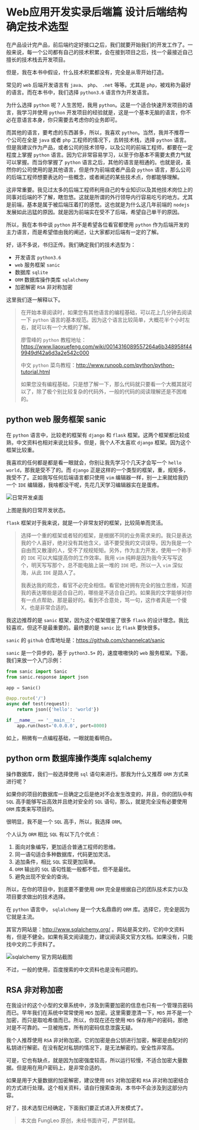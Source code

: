 #  Web应用开发实录后端篇 设计后端结构 确定技术选型

在产品设计完产品，前后端约定好接口之后，我们就要开始我们的开发工作了。一般来说，每一个公司都有自己的技术积累，会在接到项目之后，找一个最接近自己擅长的技术栈去开发项目。

但是，我在本书中假设，什么技术积累都没有，完全是从零开始打造。

常见的 `web` 后端开发语言有 `java`、 `php`、 `.net` 等等。尤其是 `php`，被戏称为最好的语言。而在本书中，我们选择 `python3.6` 语言作为开发语言。

为什么选择 `python` 呢？人生苦短，我用 `python`。这是一个适合快速开发项目的语言，我学习并使用 `python` 开发项目的经验就是，这是一个基本无脑的语言，你不必在意语言本身，你只需要去考虑你的业务即可。

而其他的语言，要考虑的东西甚多，所以，我喜欢 `python`。当然，我并不推荐一个公司在全是 `java` 或者 `php` 工程师的情况下，去转技术栈，选择 `python` 语言。但是我建议作为产品，或者公司的技术领导，以及公司的前端工程师，都要在一定程度上掌握 `python` 语言。因为它非常容易学习，以至于你基本不需要太费力气就可以掌握。而当你掌握了 `python` 语言之后，其他的语言是相通的。也就是说，虽然你的公司使用的是其他语言，但是作为前端或者产品会 `python` 语言，那么公司的后端工程师想要表达的一些概念，或者阐述的某些技术点，你都能够理解。

这非常重要。我见过太多的后端工程师利用自己的专业知识以及其他技术岗位上的同事对后端的不了解，瞎忽悠。这就是所谓的外行领导内行容易吃亏的地方。尤其是前端，基本是属于被后端压着打的感觉。这也就是为什么这几年前端的 `nodejs` 发展如此迅猛的原因。就是因为前端实在受不了后端，希望自己单干的原因。

所以，我在本书中谈 `python` 并不是希望各位看官都使用 `python` 作为后端开发的主力语言，而是希望借由我的阐述，让大家都对后端有一定的了解。

好，话不多说，书归正传。我们确定我们的技术选型为：

- 开发语言 `python3.6`
- `web` 服务框架 `sanic`
- 数据库 `sqlite`
- `ORM` 数据库操作类库 `sqlalchemy`
- 加密解密 `RSA` 非对称加密

这里我们逐一解释以下。

> 在开始本章阅读时，如果您有其他语言的编程基础，可以花上几分钟去阅读一下 `python` 语言的基本规范。因为这个语言比较简单，大概花半个小时左右，就可以有一个大概的了解。
> 
> 廖雪峰的 `python` 教程地址： https://www.liaoxuefeng.com/wiki/0014316089557264a6b348958f449949df42a6d3a2e542c000
> 
> 中文 `python` 菜鸟教程：http://www.runoob.com/python/python-tutorial.html
> 
> 如果您没有编程基础，只是想了解一下，那么代码就只要看一个大概其就可以了，除了极个别比较复杂的代码外，一般的代码的阅读理解还是不困难的。

## python web 服务框架 sanic

在 `python` 语言中，比较老的框架有 `django` 和 `flask` 框架。这两个框架都比较成熟，中文资料也相对来说比较多。但是，我个人不太喜欢 `django` 框架。因为这个框架比较重。

我喜欢的任何都是都是看一眼就会，你别让我先学习个几天才会写一个 `hello world`，那我是受不了的。而 `django` 正是这样的一个类型的框架，重，规矩多，我受不了。正如我写任何后端语言都只使用 `vim` 编辑器一样，别一上来就给我扔一个 `IDE` 编辑器，我啥都没干呢，先花几天学习编辑器实在是蛋疼。

![日常开发桌面](https://raw.githubusercontent.com/fengcms/articles/master/image/c3/83ba662faede707748707a41dc93cc.jpg)

上图是我的日常开发状态。

`flask` 框架对于我来说，就是一个非常友好的框架，比较简单而灵活。

> 选择一个重的框架或者轻的框架，是根据不同的业务需求来的。我只是表达我的个人喜好，绝对没有其他含义，请不要受我的文词误导。因为我是一个自由而又散漫的人，受不了规规矩矩。另外，作为主力开发，使用一个称手的 `IDE` 可以大幅提高你的工作效率。我用 `vim` 纯粹是因为我今天写写这个，明天写写那个，总不能电脑上装一堆的 `IDE` 吧，所以一入 `vim` 深似海，从此 `IDE` 是路人了。
> 
> 我表达我的观念，看官不必完全相信。看官绝对拥有完全的独立思维，知道我的表达哪些是适合自己的，哪些是不适合自己的。如果我的文字能够对你有一点点帮助，那是最好的。看到不合意处，骂一句，这作者真是一个傻X，也是非常合适的。

我这边推荐的是 `sanic` 框架，因为这个框架借鉴了很多 `flask` 的设计理念。我比较喜欢，但这不是最重要的。最终要的是 `sanic` 比 `flask` 要快很多。

`sanic` 的 `github` 仓库地址是：https://github.com/channelcat/sanic

`sanic` 是一个异步的，基于 `python3.5+` 的，速度嗷嗷快的 `web` 服务框架。下面，我们来放一个入门示例：

```python
from sanic import Sanic
from sanic.response import json

app = Sanic()

@app.route('/')
async def test(request):
    return json({'hello': 'world'})

if __name__ == '__main__':
    app.run(host='0.0.0.0', port=8000)
```

如上，稍微有一点编程基础，一眼就能看明白。

## python orm 数据库操作类库 sqlalchemy

操作数据库，我们一般选择使用 `sql` 语句来进行。那我为什么又推荐 `ORM` 方式来进行呢？

如果你的项目的数据库一旦确定之后是绝对不会发生改变的，并且，你的团队中有 `SQL` 高手能够写出高效并且绝对安全的 `SQL` 语句，那么，就是完全没有必要使用 `ORM` 库类来写项目的。

很明显，我不是一个 `SQL` 高手，所以，我选择 `ORM`。

个人认为 `ORM` 相比 `SQL` 有以下几个优点：

1. 面向对象编写，更加适合普通工程师的思维。
2. 同一语句适合多种数据库，代码更加灵活。
3. 追加条件，相比 `SQL` 实现更加简单。
4. `ORM` 输出的 `SQL` 语句性能一般都不低，但不是最优。
5. 避免出现不安全的查询。

所以，在你的项目中，到底要不要使用 `ORM` 完全是根据自己的团队技术实力以及项目要求做出的技术选择。

在 `python` 语言中， `sqlalchemy` 是一个大名鼎鼎的 `ORM` 库。选择它，完全是因为它就是主流。

其官方网站是：http://www.sqlalchemy.org/ 。网站是英文的，它的中文资料有，但是不健全。如果有英文阅读能力，建议阅读英文官方文档。如果没有，只能找中文的二手资料了。

![sqlalchemy 官方网站截图](https://raw.githubusercontent.com/fengcms/articles/master/image/0f/897eeb1c19cb182b7343f4973c13cd.jpg)


不过，一般的使用，百度搜索的中文资料也是没有问题的。

## RSA 非对称加密

在我设计的这个小型的文章系统中，涉及到需要加密的信息也只有一个管理员密码而已。早年我们在系统中常常使用 `MD5` 加密。这里需要澄清一下，`MD5` 并不是一个加密，而只是取哈希值而已。所以，你现在还在使用 `MD5` 保存用户的密码，那绝对是不可靠的。一旦被拖库，所有的密码信息泄露无疑。

我个人推荐使用 `RSA` 非对称加密。它的加密是由公钥进行加密，解密是由配对的私钥进行解密。在没有配对私钥的情况下，是无法解密的。安全性非常高。

可是，它也有缺点，就是因为加密强度较高，所以运行较慢，不适合加密大量数据。但是用在用户密码上，是非常合适的。

如果是用于大量数据的加密解密，建议使用 `DES` 对称加密和 `RSA` 非对称加密结合的方式进行处理。这个相关资料，请自行搜索查询，本书中不会涉及到这部分内容。

好了，技术选型已经确定，下面我们要正式进入开发模式了。

> 本文由 FungLeo 原创，未经书面许可，严禁转载。

